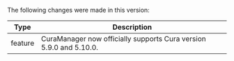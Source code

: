 The following changes were made in this version:

| Type | Description |
| ---- | ----------- |
| feature | CuraManager now officially supports Cura version 5.9.0 and 5.10.0. |

[comment]: # (Use one of the following types: feature, bugfix, tech)
